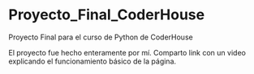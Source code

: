 # Proyecto_Final_CoderHouse
Proyecto Final para el curso de Python de CoderHouse

El proyecto fue hecho enteramente por mí.
Comparto link con un video explicando el funcionamiento básico de la página.
